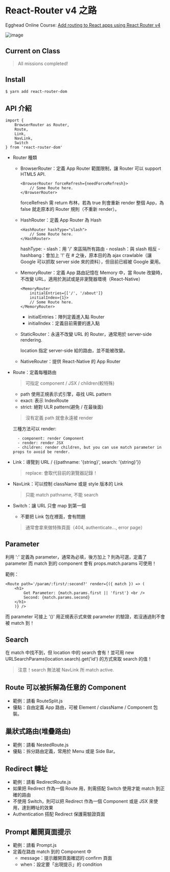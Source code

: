 # React-Router v4 之路

Egghead Online Course: [Add routing to React apps using React Router v4](https://egghead.io/courses/add-routing-to-react-apps-using-react-router-v4)

![image](https://rawgit.com/mvpdw06/try-react-router-v4/master/img/reactrouterv4.png)

## Current on Class

> All missions completed!

## Install

```
$ yarn add react-router-dom
```

## API 介紹

```
import { 
    BrowserRouter as Router, 
    Route,
    Link,
    NavLink,
    Switch
} from 'react-router-dom'

```

- Router 種類
    - BrowserRouter：定義 App Router 範圍限制，讓 Router 可以 support HTML5 API.

        ```
        <BrowserRouter forceRefresh={needForceRefresh}>
            // Some Route here.
        </BrowserRouter>
        ```

        forceRefresh 需 return 布林，若為 true 則會重新 render 整個 App，為 false 就走原本的 Router 規則（不重新 render）。

    - HashRouter：定義 App Router 為 Hash

        ```
        <HashRouter hashType="slash">
            // Some Route here.
        </HashRouter>
        ```

        hashType:
            - slash：用 '/' 來區隔所有路由 
            - noslash：與 slash 相反
            - hashbang：會加上 '!' 在 # 之後，原本目的為 ajax crawlable（讓 Google 可以抓取 server side 來的資料），但目前已經被 Google 棄用。

    - MemoryRouter：定義 App 路由記憶在 Memory 中，當 Route 改變時，不改變 URL，適用於測試或是非瀏覽器環境（React-Native）

        ```
        <MemoryRouter 
            initialEntries={['/', '/about']}
            initialIndex={1}>
            // Some Route here.
        </MemoryRouter>
        ```

        - initialEntries：陣列定義進入點 Router
        - initialIndex：定義目前需要的進入點

    - StaticRouter：永遠不改變 URL 的 Router，通常用於 server-side rendering.

        location 指定 server-side 給的路由，並不能被改變。

    - NativeRouter：提供 React-Native 的 App Router

- Route：定義每種路由
    > 可指定 component / JSX / children(較特殊)

    - path 使用正規表示式引擎，尋找 URL pattern
    - exact: 表示 IndexRoute
    - strict: 絕對 ULR pattern(避免 / 在最後面)

    > 沒有定義 path 就會永遠被 render

    三種方法可以 render:

        - component: render Component
        - render: render JSX
        - children: render children, but you can use match parameter in props to avoid be render.

- Link：導覽到 URL / {{pathname: '{string}', search: '{string}'}}
    > replace: 會取代目前的瀏覽器記錄！

- NavLink：可以控制 className 或是 style 版本的 Link
    > 只能 match pathname, 不能 search

- Switch：讓 URL 只會 map 到第一個
    
    - 不要把 Link 包在裡面，會有問題

    > 通常會拿來做特殊頁面（404, authenticate..., error page）


## Parameter

利用 ':' 定義為 parameter，通常為必填，後方加上 ? 則為可選，定義了 parameter 而 match 到的 component 會有 props.match.params 可使用！

範例：
```
<Route path='/param/:first/:second?' render={({ match }) => (
    <h1>
        Get Parameter: {match.params.first || 'first'} <br />
        Second: {match.params.second}
    </h1>
    )} />
```

而 parameter 可接上 '()' 用正規表示式來做 parameter 的驗證，若沒通過則不會被 match 到！

## Search

在 match 中找不到，但 location 中的 search 會有！並可用 new URLSearchParams(location.search).get('id') 的方式來取 search 的值！

> 注意！search 無法被 NavLink 所 match active.

## Route 可以被拆解為任意的 Component

- 範例：請看 RouteSplit.js
- 優點：自由定義 App 路由，可被 Element / className / Component 包裝。

## 巢狀式路由(堆疊路由)

- 範例：請看 NestedRoute.js
- 優點：拆分路由定義，常用於 Menu 或是 Side Bar。

## Redirect 轉址

- 範例：請看 RedirectRoute.js
- 如果把 Redirect 作為一個 Route 用，則需搭配 Switch 使用才能 match 到正確的路由
- 不使用 Switch，則可以把 Redirect 作為一個 Component 或是 JSX 來使用，達到轉址的效果
- Authentication 搭配 Redirect 保護需驗證頁面

## Prompt 離開頁面提示

- 範例：請看 Prompt.js
- 定義在路由 match 到的 Component 中
    - message：提示離開頁面確認的 confirm 頁面
    - when：設定要「出現提示」的 condition